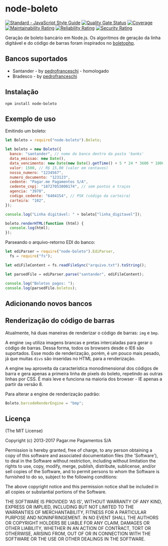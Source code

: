 # node-boleto

[![Standard - JavaScript Style Guide](https://img.shields.io/badge/code%20style-standard-brightgreen.svg)](http://standardjs.com/)
[![Quality Gate Status](https://sonarcloud.io/api/project_badges/measure?project=node-boleto&metric=alert_status&token=7d0c239fa1a25383cf94cc67718c4d7fd9ee34bc)](https://sonarcloud.io/dashboard?id=node-boleto)
[![Coverage](https://sonarcloud.io/api/project_badges/measure?project=node-boleto&metric=coverage&token=7d0c239fa1a25383cf94cc67718c4d7fd9ee34bc)](https://sonarcloud.io/dashboard?id=node-boleto)
[![Maintainability Rating](https://sonarcloud.io/api/project_badges/measure?project=node-boleto&metric=sqale_rating&token=7d0c239fa1a25383cf94cc67718c4d7fd9ee34bc)](https://sonarcloud.io/dashboard?id=node-boleto)
[![Reliability Rating](https://sonarcloud.io/api/project_badges/measure?project=node-boleto&metric=reliability_rating&token=7d0c239fa1a25383cf94cc67718c4d7fd9ee34bc)](https://sonarcloud.io/dashboard?id=node-boleto)
[![Security Rating](https://sonarcloud.io/api/project_badges/measure?project=node-boleto&metric=security_rating&token=7d0c239fa1a25383cf94cc67718c4d7fd9ee34bc)](https://sonarcloud.io/dashboard?id=node-boleto)

Geração de boleto bancário em Node.js. Os algoritmos de geração da linha digitável e do código de barras foram inspirados no [boletophp](https://github.com/BielSystems/boletophp).

## Bancos suportados

- Santander - by [pedrofranceschi](https://github.com/pedrofranceschi) - homologado
- Bradesco - by [pedrofranceschi](https://github.com/pedrofranceschi)

## Instalação

```
npm install node-boleto
```

## Exemplo de uso

Emitindo um boleto:

```javascript
let Boleto = require("node-boleto").Boleto;

let boleto = new Boleto({
  banco: "santander", // nome do banco dentro da pasta 'banks'
  data_emissao: new Date(),
  data_vencimento: new Date(new Date().getTime() + 5 * 24 * 3600 * 1000), // 5 dias futuramente
  valor: 1500, // R$ 15,00 (valor em centavos)
  nosso_numero: "1234567",
  numero_documento: "123123",
  cedente: "Pagar.me Pagamentos S/A",
  cedente_cnpj: "18727053000174", // sem pontos e traços
  agencia: "3978",
  codigo_cedente: "6404154", // PSK (código da carteira)
  carteira: "102",
});

console.log("Linha digitável: " + boleto["linha_digitavel"]);

boleto.renderHTML(function (html) {
  console.log(html);
});
```

Parseando o arquivo-retorno EDI do banco:

```javascript
let ediParser = require("node-boleto").EdiParser,
  fs = require("fs");

let ediFileContent = fs.readFileSync("arquivo.txt").toString();

let parsedFile = ediParser.parse("santander", ediFileContent);

console.log("Boletos pagos: ");
console.log(parsedFile.boletos);
```

## Adicionando novos bancos

## Renderização do código de barras

Atualmente, há duas maneiras de renderizar o código de barras: `img` e `bmp`.

A engine `img` utiliza imagens brancas e pretas intercaladas para gerar o código de barras. Dessa forma, todos os browsers desde o IE6 são suportados. Esse modo de renderização, porém, é um pouco mais pesado, já que muitas `divs` são inseridas no HTML para a renderização.

A engine `bmp` aproveita da característica monodimensional dos códigos de barra e gera apenas a primeira linha de pixels do boleto, repetindo as outras linhas por CSS. É mais leve e funciona na maioria dos browser - IE apenas a partir da versão 8.

Para alterar a engine de renderização padrão:

```javascript
Boleto.barcodeRenderEngine = "bmp";
```

## Licença

(The MIT License)

Copyright (c) 2013-2017 Pagar.me Pagamentos S/A

Permission is hereby granted, free of charge, to any person obtaining a copy of this software and associated documentation files (the 'Software'), to deal in the Software without restriction, including without limitation the rights to use, copy, modify, merge, publish, distribute, sublicense, and/or sell copies of the Software, and to permit persons to whom the Software is furnished to do so, subject to the following conditions:

The above copyright notice and this permission notice shall be included in all copies or substantial portions of the Software.

THE SOFTWARE IS PROVIDED 'AS IS', WITHOUT WARRANTY OF ANY KIND, EXPRESS OR IMPLIED, INCLUDING BUT NOT LIMITED TO THE WARRANTIES OF MERCHANTABILITY, FITNESS FOR A PARTICULAR PURPOSE AND NONINFRINGEMENT. IN NO EVENT SHALL THE AUTHORS OR COPYRIGHT HOLDERS BE LIABLE FOR ANY CLAIM, DAMAGES OR OTHER LIABILITY, WHETHER IN AN ACTION OF CONTRACT, TORT OR OTHERWISE, ARISING FROM, OUT OF OR IN CONNECTION WITH THE SOFTWARE OR THE USE OR OTHER DEALINGS IN THE SOFTWARE.
